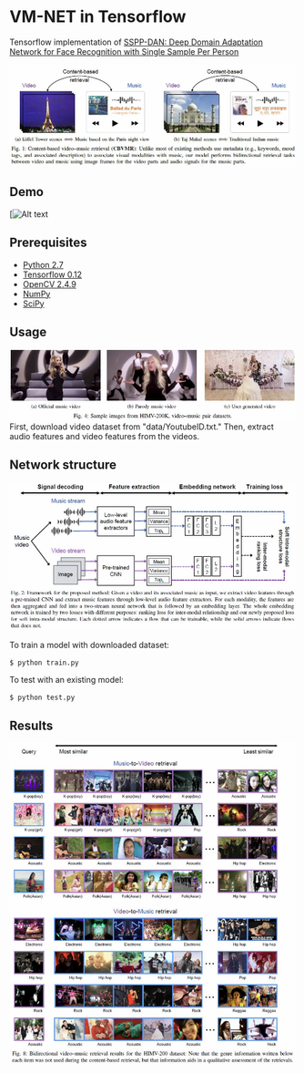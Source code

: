 VM-NET in Tensorflow
====

Tensorflow implementation of [SSPP-DAN: Deep Domain Adaptation Network for Face Recognition with Single Sample Per Person](https://arxiv.org/abs/1704.06761)

![Alt text](./figure/concept.JPG)

Demo
-------------
[![Alt text](./figure/demo.JPG](https://www.youtube.com/watch?v=ZyINqDMo3Fg))


Prerequisites
-------------
* [Python 2.7](https://www.python.org/downloads/)
* [Tensorflow 0.12](https://www.tensorflow.org/versions/r0.12/)
* [OpenCV 2.4.9](http://opencv.org/releases.html)
* [NumPy](http://www.numpy.org/)
* [SciPy](https://www.scipy.org/install.html)

Usage
-------------
![Alt text](./figure/video_sample.JPG)
First, download video dataset from "data/YoutubeID.txt." Then, extract audio features and video features from the videos. 


Network structure
-------------
![Alt text](./figure/framework.JPG)


To train a model with downloaded dataset:
```
$ python train.py
```

To test with an existing model:
```
$ python test.py
```

Results
-------------
![Alt text](./figure/retrieval_result.JPG)

